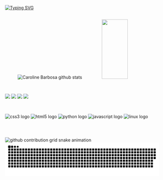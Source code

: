 ##


[![Typing SVG](https://readme-typing-svg.herokuapp.com/?color=FFFFFF&size=35&center=true&vCenter=true&width=1000&lines=Hey+there!+My+name+is+Leonardo+Spinelli;I'm+19+years+old;I'm+from+Lavras,+Brazil;I'm+coursing+Computer+Science;+in+Federal+University+of+Lavras;Be+welcome!+:%29)](https://git.io/typing-svg)

## 


<div align="center">  
  <img width="49%" height="195px" src="https://github-readme-stats.vercel.app/api?username=leonardospinelli&show_icons=true&count_private=true&hide_border=true&title_color=339af0&icon_color=339af0&text_color=FFFFFF&bg_color=0d1117" alt="Caroline Barbosa github stats" /> 
  <img width="41%" height="195px" src="https://github-readme-stats.vercel.app/api/top-langs/?username=leonardospinelli&layout=compact&hide_border=true&title_color=339af0&text_color=FFFFFF&bg_color=0d1117" />
</div>

<br>

##
 


 

 




<div> 
 
  
  
  <a href="https://api.whatsapp.com/send?phone=5535999796324&text=Ol%C3%A1!%20Peguei%20seu%20Whatsapp%20no%20GitHub%20e%20gostaria%20de%20conversar%20sobre...%20" target="_blank"><img src="https://img.shields.io/badge/WhatsApp-25D366?style=for-the-badge&logo=whatsapp&logoColor=white" target="_blank"></a>
 <a href="https://discordapp.com/users/449708104884551691" target="_blank"><img src="https://img.shields.io/badge/Discord-7289DA?style=for-the-badge&logo=discord&logoColor=white" target="_blank"></a> 
  <a href = "mailto:leonardo.padua.alexandre@gmail.com"><img src="https://img.shields.io/badge/-Gmail-%23333?style=for-the-badge&logo=gmail&logoColor=white" target="_blank"></a>
  <a href="https://www.linkedin.com/in/leonardo-spinelli-70139a268//" target="_blank"><img src="https://img.shields.io/badge/-LinkedIn-%230077B5?style=for-the-badge&logo=linkedin&logoColor=white" target="_blank">
  
  
  
  </a>
  
  ##
  
  <div style="display: inline_block"><br>
  <img src="https://cdn.jsdelivr.net/gh/devicons/devicon/icons/css3/css3-plain-wordmark.svg" height="30" width="42" alt="css3 logo"  />
  <img src="https://cdn.jsdelivr.net/gh/devicons/devicon/icons/html5/html5-plain-wordmark.svg" height="30" width="42" alt="html5 logo"  />
  <img src="https://cdn.jsdelivr.net/gh/devicons/devicon/icons/python/python-original-wordmark.svg" height="30" width="42" alt="python logo"  />
  <img src="https://cdn.jsdelivr.net/gh/devicons/devicon/icons/javascript/javascript-plain.svg" height="30" width="42" alt="javascript logo"  />
  <img src="https://cdn.jsdelivr.net/gh/devicons/devicon/icons/linux/linux-original.svg" height="30" width="42" alt="linux logo"  />

  </div>
  
  
 
                                                               

  ##
  
  
  
<div> 
  

 
  
  
  ###

<br clear="both">

![github contribution grid snake animation](https://raw.githubusercontent.com/leonardospinelli/leonardospinelli/output/github-contribution-grid-snake-dark.svg#gh-dark-mode-only)![github contribution grid snake animation](https://raw.githubusercontent.com/viniciustneiva/viniciustneiva/output/github-contribution-grid-snake.svg#gh-light-mode-only)
###
 
 
  
  </div>
  
  ##



